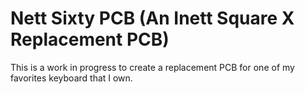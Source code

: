 # Nett Sixty PCB (An Inett Square X Replacement PCB)
This is a work in progress to create a replacement PCB for one of my favorites keyboard that I own.
